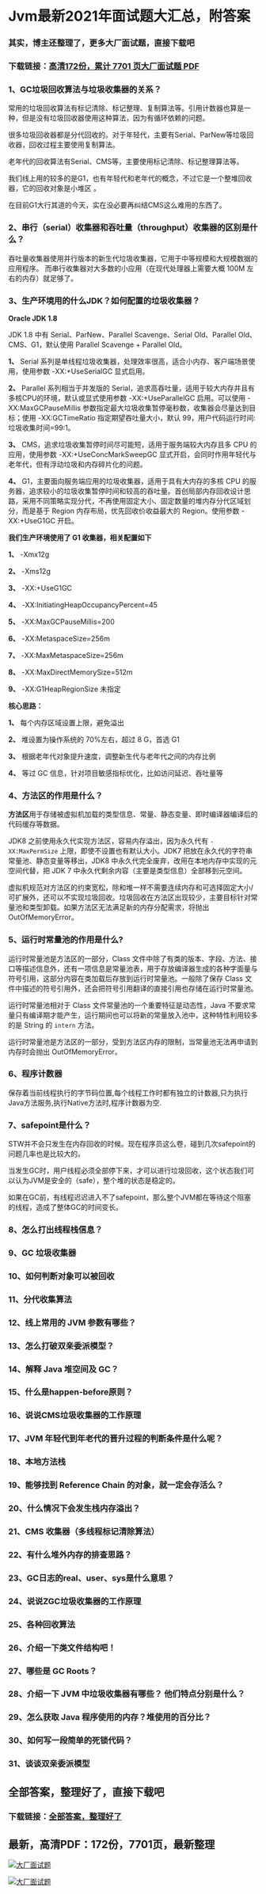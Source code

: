 # Jvm最新2021年面试题大汇总，附答案

### 其实，博主还整理了，更多大厂面试题，直接下载吧

### 下载链接：[高清172份，累计 7701 页大厂面试题  PDF](https://github.com/souyunku/DevBooks/blob/master/docs/index.md)



### 1、GC垃圾回收算法与垃圾收集器的关系？

常用的垃圾回收算法有标记清除、标记整理、复制算法等。引用计数器也算是一种，但是没有垃圾回收器使用这种算法，因为有循环依赖的问题。

很多垃圾回收器都是分代回收的。对于年轻代，主要有Serial、ParNew等垃圾回收器，回收过程主要使用复制算法。

老年代的回收算法有Serial、CMS等，主要使用标记清除、标记整理算法等。

我们线上用的较多的是G1，也有年轻代和老年代的概念，不过它是一个整堆回收器，它的回收对象是小堆区 。

在目前G1大行其道的今天，实在没必要再纠结CMS这么难用的东西了。


### 2、串行（serial）收集器和吞吐量（throughput）收集器的区别是什么？

吞吐量收集器使用并行版本的新生代垃圾收集器，它用于中等规模和大规模数据的应用程序。 而串行收集器对大多数的小应用（在现代处理器上需要大概 100M 左右的内存）就足够了。


### 3、生产环境用的什么JDK？如何配置的垃圾收集器？

**Oracle JDK 1.8**

JDK 1.8 中有 Serial、ParNew、Parallel Scavenge、Serial Old、Parallel Old、CMS、G1，默认使用 Parallel Scavenge + Parallel Old。

**1、** Serial 系列是单线程垃圾收集器，处理效率很高，适合小内存、客户端场景使用，使用参数 -XX:+UseSerialGC 显式启用。

**2、** Parallel 系列相当于并发版的 Serial，追求高吞吐量，适用于较大内存并且有多核CPU的环境，默认或显式使用参数 -XX:+UseParallelGC 启用。可以使用 -XX:MaxGCPauseMillis 参数指定最大垃圾收集暂停毫秒数，收集器会尽量达到目标；使用 -XX:GCTimeRatio 指定期望吞吐量大小，默认 99，用户代码运行时间:垃圾收集时间=99:1。

**3、** CMS，追求垃圾收集暂停时间尽可能短，适用于服务端较大内存且多 CPU 的应用，使用参数 -XX:+UseConcMarkSweepGC 显式开启，会同时作用年轻代与老年代，但有浮动垃圾和内存碎片化的问题。

**4、** G1，主要面向服务端应用的垃圾收集器，适用于具有大内存的多核 CPU 的服务器，追求较小的垃圾收集暂停时间和较高的吞吐量。首创局部内存回收设计思路，采用不同策略实现分代，不再使用固定大小、固定数量的堆内存分代区域划分，而是基于 Region 内存布局，优先回收价收益最大的 Region。使用参数 -XX:+UseG1GC 开启。

**我们生产环境使用了 G1 收集器，相关配置如下**

**1、** -Xmx12g

**2、** -Xms12g

**3、** -XX:+UseG1GC

**4、** -XX:InitiatingHeapOccupancyPercent=45

**5、** -XX:MaxGCPauseMillis=200

**6、** -XX:MetaspaceSize=256m

**7、** -XX:MaxMetaspaceSize=256m

**8、** -XX:MaxDirectMemorySize=512m

**9、** -XX:G1HeapRegionSize 未指定

**核心思路：**

**1、** 每个内存区域设置上限，避免溢出

**2、** 堆设置为操作系统的 70%左右，超过 8 G，首选 G1

**3、** 根据老年代对象提升速度，调整新生代与老年代之间的内存比例

**4、** 等过 GC 信息，针对项目敏感指标优化，比如访问延迟、吞吐量等


### 4、方法区的作用是什么？

**方法区**用于存储被虚拟机加载的类型信息、常量、静态变量、即时编译器编译后的代码缓存等数据。

JDK8 之前使用永久代实现方法区，容易内存溢出，因为永久代有 `-XX:MaxPermSize` 上限，即使不设置也有默认大小。JDK7 把放在永久代的字符串常量池、静态变量等移出，JDK8 中永久代完全废弃，改用在本地内存中实现的元空间代替，把 JDK 7 中永久代剩余内容（主要是类型信息）全部移到元空间。

虚拟机规范对方法区的约束宽松，除和堆一样不需要连续内存和可选择固定大小/可扩展外，还可以不实现垃圾回收。垃圾回收在方法区出现较少，主要目标针对常量池和类型卸载。如果方法区无法满足新的内存分配需求，将抛出 OutOfMemoryError。


### 5、运行时常量池的作用是什么?

运行时常量池是方法区的一部分，Class 文件中除了有类的版本、字段、方法、接口等描述信息外，还有一项信息是常量池表，用于存放编译器生成的各种字面量与符号引用，这部分内容在类加载后存放到运行时常量池。一般除了保存 Class 文件中描述的符号引用外，还会把符号引用翻译的直接引用也存储在运行时常量池。

运行时常量池相对于 Class 文件常量池的一个重要特征是动态性，Java 不要求常量只有编译期才能产生，运行期间也可以将新的常量放入池中，这种特性利用较多的是 String 的 `intern` 方法。

运行时常量池是方法区的一部分，受到方法区内存的限制，当常量池无法再申请到内存时会抛出 OutOfMemoryError。


### 6、程序计数器

保存着当前线程执行的字节码位置,每个线程工作时都有独立的计数器,只为执行Java方法服务,执行Native方法时,程序计数器为空.


### 7、safepoint是什么？

STW并不会只发生在内存回收的时候。现在程序员这么卷，碰到几次safepoint的问题几率也是比较大的。

当发生GC时，用户线程必须全部停下来，才可以进行垃圾回收，这个状态我们可以认为JVM是安全的（safe），整个堆的状态是稳定的。

如果在GC前，有线程迟迟进入不了safepoint，那么整个JVM都在等待这个阻塞的线程，造成了整体GC的时间变长。


### 8、怎么打出线程栈信息？
### 9、GC 垃圾收集器
### 10、如何判断对象可以被回收
### 11、分代收集算法
### 12、线上常用的 JVM 参数有哪些？
### 13、怎么打破双亲委派模型？
### 14、解释 Java 堆空间及 GC？
### 15、什么是happen-before原则？
### 16、说说CMS垃圾收集器的工作原理
### 17、JVM 年轻代到年老代的晋升过程的判断条件是什么呢？
### 18、本地方法栈
### 19、能够找到 Reference Chain 的对象，就一定会存活么？
### 20、什么情况下会发生栈内存溢出？
### 21、CMS 收集器（多线程标记清除算法）
### 22、有什么堆外内存的排查思路？
### 23、GC日志的real、user、sys是什么意思？
### 24、说说ZGC垃圾收集器的工作原理
### 25、各种回收算法
### 26、介绍一下类文件结构吧！
### 27、哪些是 GC Roots？
### 28、介绍一下 JVM 中垃圾收集器有哪些？ 他们特点分别是什么？
### 29、怎么获取 Java 程序使用的内存？堆使用的百分比？
### 30、如何写一段简单的死锁代码？
### 31、谈谈双亲委派模型




## 全部答案，整理好了，直接下载吧

### 下载链接：[全部答案，整理好了](https://www.souyunku.com/wp-content/uploads/weixin/githup-weixin-2.png)




## 最新，高清PDF：172份，7701页，最新整理

[![大厂面试题](https://www.souyunku.com/wp-content/uploads/weixin/mst.png "架构师专栏")](https://www.souyunku.com/wp-content/uploads/weixin/githup-weixin.png "架构师专栏")

[![大厂面试题](https://www.souyunku.com/wp-content/uploads/weixin/githup-weixin.png "架构师专栏")](https://www.souyunku.com/wp-content/uploads/weixin/githup-weixin.png "架构师专栏")
